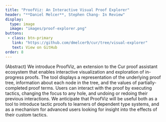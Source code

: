 ```yaml
---
title: "ProofViz: An Interactive Visual Proof Explorer"
header: "**Daniel Melcer**, Stephen Chang- In Review"
display:
  type: image
  image: "images/proof-explorer.png"
buttons:
 - class: btn-primary
   link: "https://github.com/dmelcer9/cur/tree/visual-explorer"
   text: View on GitHub
order: 8
---
```


(Abstract) 
We introduce ProofViz, an extension to the Cur proof assistant ecosystem that enables interactive visualization and exploration of in-progress proofs.
The tool displays a representation of the underlying proof tree, information about each node in the tree, and the values of partially-completed proof terms.
Users can interact with the proof by executing tactics, changing the focus to any hole, and undoing or redoing their previous interactions.
We anticipate that ProofViz will be useful both as a tool to introduce tactic proofs to learners of dependent type systems, 
and as a mechanism for advanced users looking for insight into the effects of their custom tactics.
